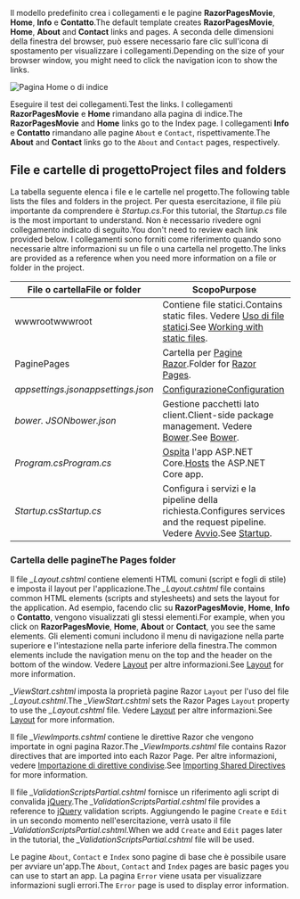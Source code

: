 <span data-ttu-id="92790-101">Il modello predefinito crea i collegamenti e le pagine **RazorPagesMovie**, **Home**, **Info** e **Contatto**.</span><span class="sxs-lookup"><span data-stu-id="92790-101">The default template creates **RazorPagesMovie**, **Home**, **About** and **Contact** links and pages.</span></span> <span data-ttu-id="92790-102">A seconda delle dimensioni della finestra del browser, può essere necessario fare clic sull'icona di spostamento per visualizzare i collegamenti.</span><span class="sxs-lookup"><span data-stu-id="92790-102">Depending on the size of your browser window, you might need to click the navigation icon to show the links.</span></span>

![Pagina Home o di indice](../../tutorials/razor-pages/razor-pages-start/_static/home2.png)

<span data-ttu-id="92790-104">Eseguire il test dei collegamenti.</span><span class="sxs-lookup"><span data-stu-id="92790-104">Test the links.</span></span> <span data-ttu-id="92790-105">I collegamenti **RazorPagesMovie** e **Home** rimandano alla pagina di indice.</span><span class="sxs-lookup"><span data-stu-id="92790-105">The **RazorPagesMovie** and **Home** links go to the Index page.</span></span> <span data-ttu-id="92790-106">I collegamenti **Info** e **Contatto** rimandano alle pagine `About` e `Contact`, rispettivamente.</span><span class="sxs-lookup"><span data-stu-id="92790-106">The **About** and **Contact** links go to the `About` and `Contact` pages, respectively.</span></span>

## <a name="project-files-and-folders"></a><span data-ttu-id="92790-107">File e cartelle di progetto</span><span class="sxs-lookup"><span data-stu-id="92790-107">Project files and folders</span></span>

<span data-ttu-id="92790-108">La tabella seguente elenca i file e le cartelle nel progetto.</span><span class="sxs-lookup"><span data-stu-id="92790-108">The following table lists the files and folders in the project.</span></span> <span data-ttu-id="92790-109">Per questa esercitazione, il file più importante da comprendere è *Startup.cs*.</span><span class="sxs-lookup"><span data-stu-id="92790-109">For this tutorial, the *Startup.cs* file is the most important to understand.</span></span> <span data-ttu-id="92790-110">Non è necessario rivedere ogni collegamento indicato di seguito.</span><span class="sxs-lookup"><span data-stu-id="92790-110">You don't need to review each link provided below.</span></span> <span data-ttu-id="92790-111">I collegamenti sono forniti come riferimento quando sono necessarie altre informazioni su un file o una cartella nel progetto.</span><span class="sxs-lookup"><span data-stu-id="92790-111">The links are provided as a reference when you need more information on a file or folder in the project.</span></span>

| <span data-ttu-id="92790-112">File o cartella</span><span class="sxs-lookup"><span data-stu-id="92790-112">File or folder</span></span>              | <span data-ttu-id="92790-113">Scopo</span><span class="sxs-lookup"><span data-stu-id="92790-113">Purpose</span></span> |
| ----------------- | ------------ | 
| <span data-ttu-id="92790-114">wwwroot</span><span class="sxs-lookup"><span data-stu-id="92790-114">wwwroot</span></span> | <span data-ttu-id="92790-115">Contiene file statici.</span><span class="sxs-lookup"><span data-stu-id="92790-115">Contains static files.</span></span> <span data-ttu-id="92790-116">Vedere [Uso di file statici](xref:fundamentals/static-files).</span><span class="sxs-lookup"><span data-stu-id="92790-116">See [Working with static files](xref:fundamentals/static-files).</span></span> |
| <span data-ttu-id="92790-117">Pagine</span><span class="sxs-lookup"><span data-stu-id="92790-117">Pages</span></span> | <span data-ttu-id="92790-118">Cartella per [Pagine Razor](xref:mvc/razor-pages/index).</span><span class="sxs-lookup"><span data-stu-id="92790-118">Folder for [Razor Pages](xref:mvc/razor-pages/index).</span></span> | 
| <span data-ttu-id="92790-119">*appsettings.json*</span><span class="sxs-lookup"><span data-stu-id="92790-119">*appsettings.json*</span></span> | [<span data-ttu-id="92790-120">Configurazione</span><span class="sxs-lookup"><span data-stu-id="92790-120">Configuration</span></span>](xref:fundamentals/configuration/index) |
| <span data-ttu-id="92790-121">*bower. JSON*</span><span class="sxs-lookup"><span data-stu-id="92790-121">*bower.json*</span></span> | <span data-ttu-id="92790-122">Gestione pacchetti lato client.</span><span class="sxs-lookup"><span data-stu-id="92790-122">Client-side package management.</span></span> <span data-ttu-id="92790-123">Vedere [Bower](xref:client-side/bower).</span><span class="sxs-lookup"><span data-stu-id="92790-123">See [Bower](xref:client-side/bower).</span></span>|
| <span data-ttu-id="92790-124">*Program.cs*</span><span class="sxs-lookup"><span data-stu-id="92790-124">*Program.cs*</span></span> | <span data-ttu-id="92790-125">[Ospita](xref:fundamentals/hosting) l'app ASP.NET Core.</span><span class="sxs-lookup"><span data-stu-id="92790-125">[Hosts](xref:fundamentals/hosting) the ASP.NET Core app.</span></span>|
| <span data-ttu-id="92790-126">*Startup.cs*</span><span class="sxs-lookup"><span data-stu-id="92790-126">*Startup.cs*</span></span> | <span data-ttu-id="92790-127">Configura i servizi e la pipeline della richiesta.</span><span class="sxs-lookup"><span data-stu-id="92790-127">Configures services and the request pipeline.</span></span> <span data-ttu-id="92790-128">Vedere [Avvio](xref:fundamentals/startup).</span><span class="sxs-lookup"><span data-stu-id="92790-128">See [Startup](xref:fundamentals/startup).</span></span>|

### <a name="the-pages-folder"></a><span data-ttu-id="92790-129">Cartella delle pagine</span><span class="sxs-lookup"><span data-stu-id="92790-129">The Pages folder</span></span>

<span data-ttu-id="92790-130">Il file *_Layout.cshtml* contiene elementi HTML comuni (script e fogli di stile) e imposta il layout per l'applicazione.</span><span class="sxs-lookup"><span data-stu-id="92790-130">The *_Layout.cshtml* file contains common HTML elements (scripts and stylesheets) and sets the layout for the application.</span></span> <span data-ttu-id="92790-131">Ad esempio, facendo clic su **RazorPagesMovie**, **Home**, **Info** o **Contatto**, vengono visualizzati gli stessi elementi.</span><span class="sxs-lookup"><span data-stu-id="92790-131">For example, when you click on **RazorPagesMovie**, **Home**, **About** or **Contact**, you see the same elements.</span></span> <span data-ttu-id="92790-132">Gli elementi comuni includono il menu di navigazione nella parte superiore e l'intestazione nella parte inferiore della finestra.</span><span class="sxs-lookup"><span data-stu-id="92790-132">The common elements include the navigation menu on the top and the header on the bottom of the window.</span></span> <span data-ttu-id="92790-133">Vedere [Layout](xref:mvc/views/layout) per altre informazioni.</span><span class="sxs-lookup"><span data-stu-id="92790-133">See [Layout](xref:mvc/views/layout) for more information.</span></span>

<span data-ttu-id="92790-134">*_ViewStart.cshtml* imposta la proprietà pagine Razor `Layout` per l'uso del file *_Layout.cshtml*.</span><span class="sxs-lookup"><span data-stu-id="92790-134">The *_ViewStart.cshtml* sets the Razor Pages `Layout` property to use the *_Layout.cshtml* file.</span></span> <span data-ttu-id="92790-135">Vedere [Layout](xref:mvc/views/layout) per altre informazioni.</span><span class="sxs-lookup"><span data-stu-id="92790-135">See [Layout](xref:mvc/views/layout) for more information.</span></span>

<span data-ttu-id="92790-136">Il file *_ViewImports.cshtml* contiene le direttive Razor che vengono importate in ogni pagina Razor.</span><span class="sxs-lookup"><span data-stu-id="92790-136">The *_ViewImports.cshtml* file contains Razor directives that are imported into each Razor Page.</span></span> <span data-ttu-id="92790-137">Per altre informazioni, vedere [Importazione di direttive condivise](xref:mvc/views/layout#importing-shared-directives).</span><span class="sxs-lookup"><span data-stu-id="92790-137">See [Importing Shared Directives](xref:mvc/views/layout#importing-shared-directives) for more information.</span></span>

<span data-ttu-id="92790-138">Il file *_ValidationScriptsPartial.cshtml* fornisce un riferimento agli script di convalida [jQuery](https://jquery.com/).</span><span class="sxs-lookup"><span data-stu-id="92790-138">The *_ValidationScriptsPartial.cshtml* file provides a reference to [jQuery](https://jquery.com/) validation scripts.</span></span> <span data-ttu-id="92790-139">Aggiungendo le pagine `Create` e `Edit` in un secondo momento nell'esercitazione, verrà usato il file *_ValidationScriptsPartial.cshtml*.</span><span class="sxs-lookup"><span data-stu-id="92790-139">When we add `Create` and `Edit` pages later in the tutorial, the *_ValidationScriptsPartial.cshtml* file will be used.</span></span>

<span data-ttu-id="92790-140">Le pagine `About`, `Contact` e `Index` sono pagine di base che è possibile usare per avviare un'app.</span><span class="sxs-lookup"><span data-stu-id="92790-140">The `About`, `Contact` and `Index` pages are basic pages you can use to start an app.</span></span> <span data-ttu-id="92790-141">La pagina `Error` viene usata per visualizzare informazioni sugli errori.</span><span class="sxs-lookup"><span data-stu-id="92790-141">The `Error` page is used to display error information.</span></span>